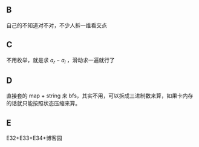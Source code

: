 ## B

自己的不知道对不对，不少人拆一维看交点

## C

不用枚举，就是求 $a_r-a_l$ ，滑动求一遍就行了

## D

直接套的 map + string 来 bfs，其实不用，可以拆成三进制数来算，如果卡内存的话就只能按照状态压缩来算。

## E

E32+E33+E34+博客园
